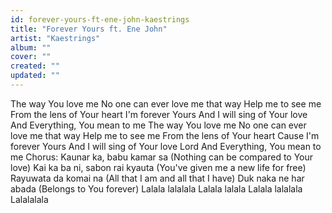 ```yaml
---
id: forever-yours-ft-ene-john-kaestrings
title: "Forever Yours ft. Ene John"
artist: "Kaestrings"
album: ""
cover: ""
created: ""
updated: ""
---
```


The way You love me
No one can ever love me that way
Help me to see me
From the lens of Your heart
I'm forever Yours
And I will sing of Your love
And Everything, You mean to me
The way You love me
No one can ever love me that way
Help me to see me
From the lens of Your heart
Cause I'm forever Yours
And I will sing of Your love
Lord And Everything, You mean to me
Chorus:
Kaunar ka, babu kamar sa
(Nothing can be compared to Your love)
Kai ka ba ni, sabon rai kyauta
(You've given me a new life for free)
Rayuwata da komai na
(All that I am and all that I have)
Duk naka ne har abada
(Belongs to You forever)
Lalala lalalala
Lalala lalala
Lalala lalalala
Lalalalala